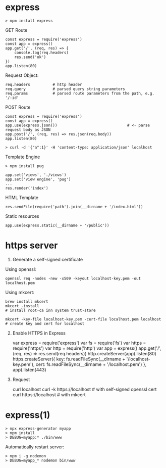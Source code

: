 
# express

    > npm install express

GET Route

    const express = require('express')
    const app = express()
    app.get('/', (req, res) => {
        console.log(req.headers)
        res.send('ok')
    })
    app.listen(80)

  Request Object:

    req.headers          # http header
    req.query            # parsed query string parameters
    req.params           # parsed route parameters from the path, e.g. '/:id'

POST Route

    const express = require('express')
    const app = express()
    app.use(express.json())                               # <- parse request body as JSON
    app.post('/', (req, res) => res.json(req.body))
    app.listen(80)

    > curl -d '{"a":1}' -H 'content-type: application/json' localhost

Template Engine

    > npm install pug

    app.set('views', './views')
    app.set('view engine', 'pug')
    ...
    res.render('index')

HTML Template

    res.sendFile(require('path').join(__dirname + '/index.html'))

Static resources

    app.use(express.static(__dirname + '/public'))


# https server

1. Generate a self-signed certificate

  Using openssl:

    openssl req -nodes -new -x509 -keyout localhost-key.pem -out localhost.pem

  Using mkcert:

    brew install mkcert
    mkcert -install                                                               # install root-ca inn system trust-store

    mkcert -key-file localhost-key.pem -cert-file localhost.pem localhost         # create key and cert for localhost

2. Enable HTTPS in Express

    var express = require('express')
    var fs = require('fs')
    var https = require('https')
    var http = require('http')
    var app = express()
    app.get('/', (req, res) => res.send(req.headers))
    http.createServer(app).listen(80)
    https.createServer({
      key: fs.readFileSync(__dirname + '/localhost-key.pem'),
      cert: fs.readFileSync(__dirname + '/localhost.pem')
    }, app).listen(443)

3. Request

    curl localhost
    curl -k https://localhost          # with self-signed openssl cert
    curl https://localhost             # with mkcert


# express(1)

    > npx express-generator myapp
    > npm install
    > DEBUG=myapp:* ./bin/www

Automatically restart server:

    > npm i -g nodemon
    > DEBUG=myapp_* nodemon bin/www
